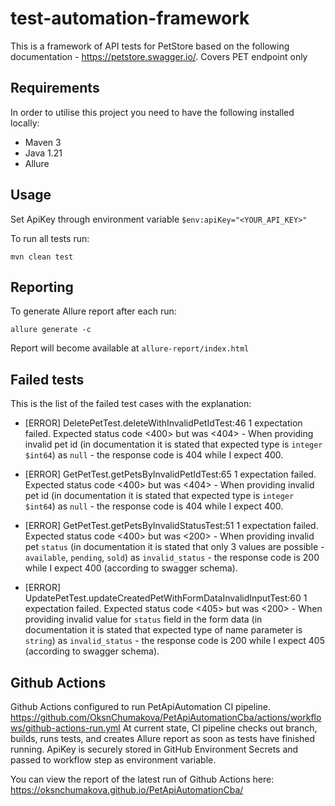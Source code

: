 # test-automation-framework

This is a framework of API tests for PetStore based on the following documentation - https://petstore.swagger.io/.
Covers PET endpoint only


## Requirements

In order to utilise this project you need to have the following installed locally:

* Maven 3
* Java 1.21
* Allure

## Usage

Set ApiKey through environment variable
`$env:apiKey="<YOUR_API_KEY>"`

To run all tests run:

`mvn clean test`

## Reporting

To generate Allure report after each run:

`allure generate -c`

Report will become available at `allure-report/index.html`

## Failed tests

This is the list of the failed test cases with the explanation:

* [ERROR]   DeletePetTest.deleteWithInvalidPetIdTest:46 1 expectation failed.
Expected status code <400> but was <404> - When providing invalid pet id (in documentation it is stated that expected type is `integer $int64`) as `null` - the response code is 404 while I expect 400.

* [ERROR]   GetPetTest.getPetsByInvalidPetIdTest:65 1 expectation failed.
Expected status code <400> but was <404> - When providing invalid pet id (in documentation it is stated that expected type is `integer $int64`) as `null` - the response code is 404 while I expect 400.

* [ERROR]   GetPetTest.getPetsByInvalidStatusTest:51 1 expectation failed.
Expected status code <400> but was <200> - When providing invalid pet `status` (in documentation it is stated that only 3 values are possible - `available`, `pending`, `sold`) as `invalid_status` - the response code is 200 while I expect 400 (according to swagger schema).

* [ERROR]   UpdatePetTest.updateCreatedPetWithFormDataInvalidInputTest:60 1 expectation failed.
Expected status code <405> but was <200> - When providing invalid value for `status` field in the form data (in documentation it is stated that expected type of name parameter is `string`) as `invalid_status` - the response code is 200 while I expect 405 (according to swagger schema).

## Github Actions

Github Actions configured to run PetApiAutomation CI pipeline. https://github.com/OksnChumakova/PetApiAutomationCba/actions/workflows/github-actions-run.yml
At current state, CI pipeline checks out branch, builds, runs tests, and creates Allure report as soon as tests have finished running.
ApiKey is securely stored in GitHub Environment Secrets and passed to workflow step as environment variable.

You can view the report of the latest run of Github Actions here: https://oksnchumakova.github.io/PetApiAutomationCba/